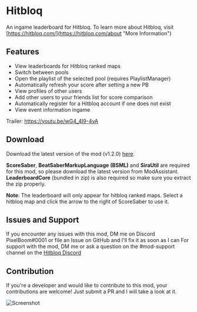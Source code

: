 # Hitbloq
An ingame leaderboard for Hitbloq. To learn more about Hitbloq, visit [https://hitbloq.com/](https://hitbloq.com/about "More Information")

## Features
- View leaderboards for Hitbloq ranked maps
- Switch between pools
- Open the playlist of the selected pool (requires PlaylistManager)
- Automatically refresh your score after setting a new PB
- View profiles of other users
- Add other users to your friends list for score comparison
- Automatically register for a Hitbloq account if one does not exist
- View event information ingame

Trailer: https://youtu.be/wG4_4I9-4yA

## Download
Download the latest version of the mod (v1.2.0) [here](https://github.com/PauseChampions/Hitbloq/releases/tag/1.2.0 "here").

**ScoreSaber**, **BeatSaberMarkupLanguage (BSML)** and **SiraUtil** are required for this mod, so please download the latest version from ModAssistant.
**LeaderboardCore** (bundled in zip) is also required so make sure you extract the zip properly.

**Note**: The leaderboard will only appear for hitbloq ranked maps. Select a hitbloq map and click the arrow to the right of ScoreSaber to use it.

## Issues and Support
If you encounter any issues with this mod, DM me on Discord PixelBoom#0001 or file an Issue on GitHub and I'll fix it as soon as I can For support with the mod, DM me or ask a question on the #mod-support channel on the [Hitbloq Discord](https://discord.com/invite/pxWwtWJ)

## Contribution
If you're a developer and would like to contribute to this mod, your contributions are welcome! Just submit a PR and I will take a look at it.

![Screenshot](https://i.imgur.com/SLZSdPK.png)
